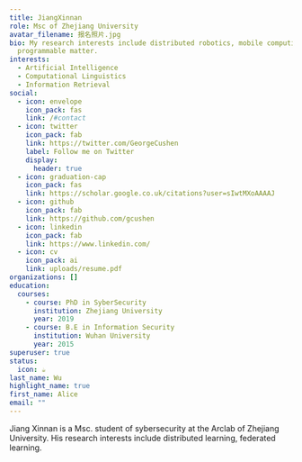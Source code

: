 ```yaml
---
title: JiangXinnan
role: Msc of Zhejiang University
avatar_filename: 报名照片.jpg
bio: My research interests include distributed robotics, mobile computing and
  programmable matter.
interests:
  - Artificial Intelligence
  - Computational Linguistics
  - Information Retrieval
social:
  - icon: envelope
    icon_pack: fas
    link: /#contact
  - icon: twitter
    icon_pack: fab
    link: https://twitter.com/GeorgeCushen
    label: Follow me on Twitter
    display:
      header: true
  - icon: graduation-cap
    icon_pack: fas
    link: https://scholar.google.co.uk/citations?user=sIwtMXoAAAAJ
  - icon: github
    icon_pack: fab
    link: https://github.com/gcushen
  - icon: linkedin
    icon_pack: fab
    link: https://www.linkedin.com/
  - icon: cv
    icon_pack: ai
    link: uploads/resume.pdf
organizations: []
education:
  courses:
    - course: PhD in SyberSecurity
      institution: Zhejiang University
      year: 2019
    - course: B.E in Information Security
      institution: Wuhan University
      year: 2015
superuser: true
status:
  icon: ☕️
last_name: Wu
highlight_name: true
first_name: Alice
email: ""
---
```

J﻿iang Xinnan is a Msc. student of sybersecurity at the Arclab of Zhejiang University. His research interests include distributed learning, federated learning.